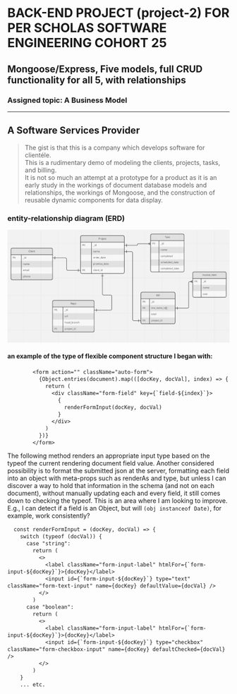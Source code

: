 # BACK-END PROJECT (project-2) FOR PER SCHOLAS SOFTWARE ENGINEERING COHORT 25

## Mongoose/Express, Five models, full CRUD functionality for all 5, with relationships
### Assigned topic: A Business Model

--------------------

## A Software Services Provider

> The gist is that this is a company which develops software for clientéle.  
> This is a rudimentary demo of modeling the clients, projects, tasks, and billing.   
> It is not so much an attempt at a prototype for a product as it is an early study in the workings of document database models and relationships, the workings of Mongoose, and the construction of reusable dynamic components for data display.

### entity-relationship diagram (ERD)
<img src="./erd_trim.png" width="600px" />

#### an example of the type of flexible component structure I began with:
```
        <form action="" className="auto-form">
          {Object.entries(document).map(([docKey, docVal], index) => {
            return (
              <div className="form-field" key={`field-${index}`}>
                {
                  renderFormInput(docKey, docVal)
                }
              </div>
            )
          })}
        </form>
```

The following method renders an appropriate input type based on the typeof the current rendering document field value. Another considered possibility is to format the submitted json at the server, formatting each field into an object with meta-props such as renderAs and type, but unless I can discover a way to hold that information in the schema (and not on each document), without manually updating each and every field, it still comes down to checking the typeof. This is an area where I am looking to improve. E.g., I can detect if a field is an Object, but will `(obj instanceof Date)`, for example, work consistently?

```
  const renderFormInput = (docKey, docVal) => {
    switch (typeof (docVal)) {
      case "string":
        return (
          <>
            <label className="form-input-label" htmlFor={`form-input-${docKey}`}>{docKey}</label>
            <input id={`form-input-${docKey}`} type="text" className="form-text-input" name={docKey} defaultValue={docVal} />
          </>
        )
      case "boolean":
        return (
          <>
            <label className="form-input-label" htmlFor={`form-input-${docKey}`}>{docKey}</label>
            <input id={`form-input-${docKey}`} type="checkbox" className="form-checkbox-input" name={docKey} defaultChecked={docVal} />
          </>
        )
    }
    ... etc.
```
